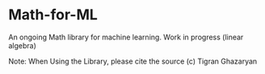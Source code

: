 # Math-for-ML
An ongoing Math library for machine learning. Work in progress (linear algebra)

Note: When Using the Library, please cite the source
(c) Tigran Ghazaryan
